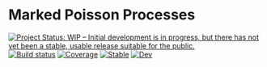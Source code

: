 # Marked Poisson Processes

[![Project Status: WIP – Initial development is in progress, but there has not yet been a stable, usable release suitable for the public.](https://www.repostatus.org/badges/latest/wip.svg)](https://www.repostatus.org/#wip)
[![Build status](https://github.com/jojal5/MarkedPoissonsProcesses.jl/workflows/CI/badge.svg)](https://github.com/jojal5/MarkedPoissonsProcesses.jl/actions)
[![Coverage](https://codecov.io/gh/jojal5/MarkedPoissonProcesses.jl/branch/master/graph/badge.svg)](https://codecov.io/gh/jojal5/MarkedPoissonProcesses.jl)
[![Stable](https://img.shields.io/badge/docs-stable-blue.svg)](https://jojal5.github.io/MarkedPoissonProcesses.jl/stable)
[![Dev](https://img.shields.io/badge/docs-dev-blue.svg)](https://jojal5.github.io/MarkedPoissonProcesses.jl/dev)



